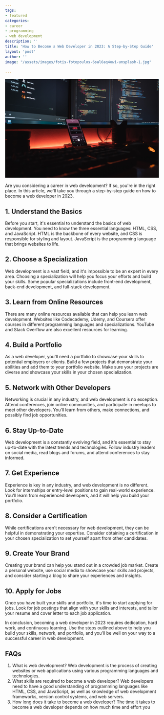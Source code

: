```yaml
---
tags:
- featured
categories:
- career
- programming
- web development
description: ''
title: 'How to Become a Web Developer in 2023: A Step-by-Step Guide'
layout: 'post'
author: ''
image: "/assets/images/fotis-fotopoulos-6sal6aq4owi-unsplash-1.jpg"

---
```

![](/assets/images/fotis-fotopoulos-6sal6aq4owi-unsplash-1.jpg)

Are you considering a career in web development? If so, you're in the right place. In this article, we'll take you through a step-by-step guide on how to become a web developer in 2023.

## 1. Understand the Basics

Before you start, it's essential to understand the basics of web development. You need to know the three essential languages: HTML, CSS, and JavaScript. HTML is the backbone of every website, and CSS is responsible for styling and layout. JavaScript is the programming language that brings websites to life.

## 2. Choose a Specialization

Web development is a vast field, and it's impossible to be an expert in every area. Choosing a specialization will help you focus your efforts and build your skills. Some popular specializations include front-end development, back-end development, and full-stack development.

## 3. Learn from Online Resources

There are many online resources available that can help you learn web development. Websites like Codecademy, Udemy, and Coursera offer courses in different programming languages and specializations. YouTube and Stack Overflow are also excellent resources for learning.

## 4. Build a Portfolio

As a web developer, you'll need a portfolio to showcase your skills to potential employers or clients. Build a few projects that demonstrate your abilities and add them to your portfolio website. Make sure your projects are diverse and showcase your skills in your chosen specialization.

## 5. Network with Other Developers

Networking is crucial in any industry, and web development is no exception. Attend conferences, join online communities, and participate in meetups to meet other developers. You'll learn from others, make connections, and possibly find job opportunities.

## 6. Stay Up-to-Date

Web development is a constantly evolving field, and it's essential to stay up-to-date with the latest trends and technologies. Follow industry leaders on social media, read blogs and forums, and attend conferences to stay informed.

## 7. Get Experience

Experience is key in any industry, and web development is no different. Look for internships or entry-level positions to gain real-world experience. You'll learn from experienced developers, and it will help you build your portfolio.

## 8. Consider a Certification

While certifications aren't necessary for web development, they can be helpful in demonstrating your expertise. Consider obtaining a certification in your chosen specialization to set yourself apart from other candidates.

## 9. Create Your Brand

Creating your brand can help you stand out in a crowded job market. Create a personal website, use social media to showcase your skills and projects, and consider starting a blog to share your experiences and insights.

## 10. Apply for Jobs

Once you have built your skills and portfolio, it's time to start applying for jobs. Look for job postings that align with your skills and interests, and tailor your resume and cover letter to each job application.

In conclusion, becoming a web developer in 2023 requires dedication, hard work, and continuous learning. Use the steps outlined above to help you build your skills, network, and portfolio, and you'll be well on your way to a successful career in web development.

## FAQs

1. What is web development? Web development is the process of creating websites or web applications using various programming languages and technologies.
2. What skills are required to become a web developer? Web developers need to have a good understanding of programming languages like HTML, CSS, and JavaScript, as well as knowledge of web development frameworks, version control systems, and web servers.
3. How long does it take to become a web developer? The time it takes to become a web developer depends on how much time and effort you
